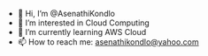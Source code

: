 - 👋 Hi, I’m @AsenathiKondlo
- 👀 I’m interested in Cloud Computing
- 🌱 I’m currently learning AWS Cloud
- 📫 How to reach me: asenathikondlo@yahoo.com

<!---
AsenathiKondlo/AsenathiKondlo is a ✨ special ✨ repository because its `README.md` (this file) appears on your GitHub profile.
You can click the Preview link to take a look at your changes.
--->
